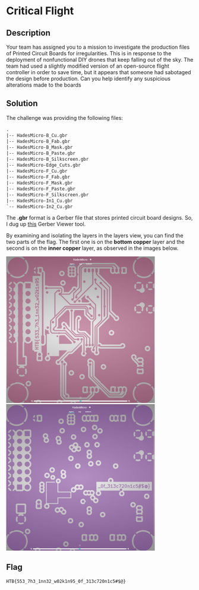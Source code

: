 # Critical Flight

## Description

Your team has assigned you to a mission to investigate the production files of Printed Circuit Boards for irregularities. This is in response to the deployment of nonfunctional DIY drones that keep falling out of the sky. The team had used a slightly modified version of an open-source flight controller in order to save time, but it appears that someone had sabotaged the design before production. Can you help identify any suspicious alterations made to the boards

## Solution

The challenge was providing the following files:

```
.
|-- HadesMicro-B_Cu.gbr
|-- HadesMicro-B_Fab.gbr
|-- HadesMicro-B_Mask.gbr
|-- HadesMicro-B_Paste.gbr
|-- HadesMicro-B_Silkscreen.gbr
|-- HadesMicro-Edge_Cuts.gbr
|-- HadesMicro-F_Cu.gbr
|-- HadesMicro-F_Fab.gbr
|-- HadesMicro-F_Mask.gbr
|-- HadesMicro-F_Paste.gbr
|-- HadesMicro-F_Silkscreen.gbr
|-- HadesMicro-In1_Cu.gbr
`-- HadesMicro-In2_Cu.gbr
```

The **.gbr** format is a Gerber file that stores printed circuit board designs.
So, I dug up [this](https://www.pcbway.com/project/OnlineGerberViewer.html) Gerber Viewer tool.

By examining and isolating the layers in the layers view, you can find the two parts of the flag. The first one is on the **bottom copper** layer and the second is on the **inner copper** layer, as observed in the images below.

<img src="img/bottom_copper.jpg" alt="Example Image" width="400"/>
<img src="img/inner_copper.jpg" alt="Example Image" width="400"/>

## Flag

```
HTB{553_7h3_1nn32_w02k1n95_0f_313c720n1c5#$@}
```